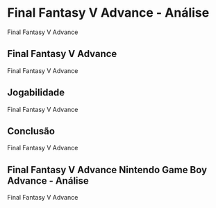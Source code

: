 ---
---

# Final Fantasy V Advance - Análise

Final Fantasy V Advance

## Final Fantasy V Advance

Final Fantasy V Advance

## Jogabilidade

Final Fantasy V Advance

## Conclusão

Final Fantasy V Advance

## Final Fantasy V Advance Nintendo Game Boy Advance - Análise

Final Fantasy V Advance
